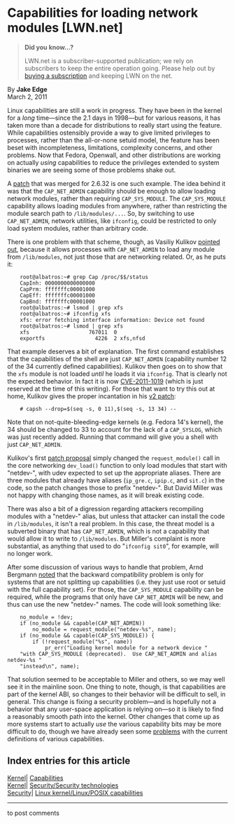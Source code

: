 # Capabilities for loading network modules [LWN.net]

> **Did you know...?**
> 
> LWN.net is a subscriber-supported publication; we rely on subscribers to keep the entire operation going. Please help out by [buying a subscription](/Promo/nst-nag4/subscribe) and keeping LWN on the net. 

By **Jake Edge**  
March 2, 2011 

Linux capabilities are still a work in progress. They have been in the kernel for a _long_ time—since the 2.1 days in 1998—but for various reasons, it has taken more than a decade for distributions to really start using the feature. While capabilities ostensibly provide a way to give limited privileges to processes, rather than the all-or-none setuid model, the feature has been beset with incompleteness, limitations, complexity concerns, and other problems. Now that Fedora, Openwall, and other distributions are working on actually _using_ capabilities to reduce the privileges extended to system binaries we are seeing some of those problems shake out. 

A [patch](http://git.kernel.org/?p=linux/kernel/git/torvalds/linux-2.6.git;a=commit;h=a8f80e8ff94ecba629542d9b4b5f5a8ee3eb565c) that was merged for 2.6.32 is one such example. The idea behind it was that the `CAP_NET_ADMIN` capability should be enough to allow loading network modules, rather than requiring `CAP_SYS_MODULE`. The `CAP_SYS_MODULE` capability allows loading modules from anywhere, rather than restricting the module search path to `/lib/modules/...`. So, by switching to use `CAP_NET_ADMIN`, network utilities, like `ifconfig`, could be restricted to only load system modules, rather than arbitrary code. 

There is one problem with that scheme, though, as Vasiliy Kulikov [pointed out](/Articles/430482/), because it allows processes with `CAP_NET_ADMIN` to load any module from `/lib/modules`, not just those that are networking related. Or, as he puts it: 
    
    
        root@albatros:~# grep Cap /proc/$$/status
        CapInh: 0000000000000000
        CapPrm: fffffffc00001000
        CapEff: fffffffc00001000
        CapBnd: fffffffc00001000
        root@albatros:~# lsmod | grep xfs
        root@albatros:~# ifconfig xfs
        xfs: error fetching interface information: Device not found
        root@albatros:~# lsmod | grep xfs
        xfs                   767011  0 
        exportfs                4226  2 xfs,nfsd
    

That example deserves a bit of explanation. The first command establishes that the capabilities of the shell are just `CAP_NET_ADMIN` (capability number 12 of the 34 currently defined capabilities). Kulikov then goes on to show that the `xfs` module is not loaded _until_ he loads it via `ifconfig`. That is clearly not the expected behavior. In fact it is now [CVE-2011-1019](http://cve.mitre.org/cgi-bin/cvename.cgi?name=CVE-2011-1019) (which is just reserved at the time of this writing). For those that want to try this out at home, Kulikov gives the proper incantation in his [v2 patch](/Articles/430491/): 
    
    
        # capsh --drop=$(seq -s, 0 11),$(seq -s, 13 34) --
    

Note that on not-quite-bleeding-edge kernels (e.g. Fedora 14's kernel), the 34 should be changed to 33 to account for the lack of a `CAP_SYSLOG`, which was just recently added. Running that command will give you a shell with just `CAP_NET_ADMIN`. 

Kulikov's first [patch proposal](/Articles/430495/) simply changed the `request_module()` call in the core networking `dev_load()` function to only load modules that start with "netdev-", with udev expected to set up the appropriate aliases. There are three modules that already have aliases (`ip_gre.c`, `ipip.c`, and `sit.c`) in the code, so the patch changes those to prefix "netdev-". But David Miller was not happy with changing those names, as it will break existing code. 

There was also a bit of a digression regarding attackers recompiling modules with a "netdev-" alias, but unless that attacker can install the code in `/lib/modules`, it isn't a real problem. In this case, the threat model is a subverted binary that has `CAP_NET_ADMIN`, which is not a capability that would allow it to write to `/lib/modules`. But Miller's complaint is more substantial, as anything that used to do "`ifconfig sit0`", for example, will no longer work. 

After some discussion of various ways to handle that problem, Arnd Bergmann [noted](/Articles/430707/) that the backward compatibility problem is only for systems that are not splitting up capabilities (i.e. they just use root or setuid with the full capability set). For those, the `CAP_SYS_MODULE` capability can be required, while the programs that only have `CAP_NET_ADMIN` will be new, and thus can use the new "netdev-" names. The code will look something like: 
    
    
        no_module = !dev;
        if (no_module && capable(CAP_NET_ADMIN))
    	    no_module = request_module("netdev-%s", name);
        if (no_module && capable(CAP_SYS_MODULE)) {
    	    if (!request_module("%s", name))
    		    pr_err("Loading kernel module for a network device "
        "with CAP_SYS_MODULE (deprecated).  Use CAP_NET_ADMIN and alias netdev-%s "
        "instead\n", name);
    

That solution seemed to be acceptable to Miller and others, so we may well see it in the mainline soon. One thing to note, though, is that capabilities are part of the kernel ABI, so changes to their behavior will be difficult to sell, in general. This change is fixing a security problem—and is hopefully not a behavior that any user-space application is relying on—so it is likely to find a reasonably smooth path into the kernel. Other changes that come up as more systems start to actually _use_ the various capability bits may be more difficult to do, though we have already seen some [problems](/Articles/421671/) with the current definitions of various capabilities. 

  
Index entries for this article  
---  
[Kernel](/Kernel/Index)| [Capabilities](/Kernel/Index#Capabilities)  
[Kernel](/Kernel/Index)| [Security/Security technologies](/Kernel/Index#Security-Security_technologies)  
[Security](/Security/Index/)| [Linux kernel/Linux/POSIX capabilities](/Security/Index/#Linux_kernel-LinuxPOSIX_capabilities)  
  


* * *

to post comments 
